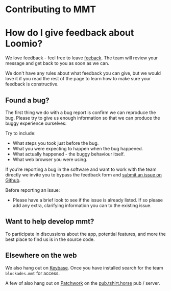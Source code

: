 # Contributing to MMT

# How do I give feedback about Loomio?

We love feedback - feel free to leave [feeback](https://github.com/blockades/mmt/issues). The team will review your message and get back to you as soon as we can.

We don't have any rules about what feedback you can give, but we would love it if you read the rest of the page to learn how to make sure your feedback is constructive.

## Found a bug?

The first thing we do with a bug report is confirm we can reproduce the bug. Please try to give us enough information so that we can produce the buggy experience ourselves:

Try to include:
* What steps you took just before the bug.
* What you were expecting to happen when the bug happened.
* What actually happened - the buggy behaviour itself.
* What web browser you were using.

If you’re reporting a bug in the software and want to work with the team directly we invite you to bypass the feedback form and [submit an issue on Github](https://github.com/blockades/mmt/issues).

Before reporting an issue:
* Please have a brief look to see if the issue is already listed. If so please add any extra, clarifying information you can to the existing issue.

## Want to help develop mmt?

To participate in discussions about the app, potential features, and more the best place to find us is in the source code.

## Elsewhere on the web

We also hang out on [Keybase](https://keybase.io/danielsan). Once you have installed search for the team `blockades.mmt` for access.

A few of also hang out on [Patchwork](http://www.scuttlebutt.nz/) on the [pub.tshirt.horse](https://pub.tshirt.horse/) pub / server.

